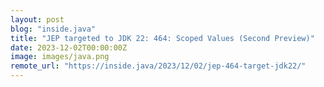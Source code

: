 ```yaml
---
layout: post
blog: "inside.java"
title: "JEP targeted to JDK 22: 464: Scoped Values (Second Preview)"
date: 2023-12-02T00:00:00Z
image: images/java.png
remote_url: "https://inside.java/2023/12/02/jep-464-target-jdk22/"
---
```

